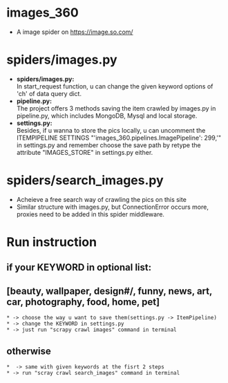 # images_360
* A image spider on https://image.so.com/

# spiders/images.py
*  **spiders/images.py:**   
    In start_request function, u can change the given keyword options of 'ch' of data query dict. 
*  **pipeline.py:**   
    The project offers 3 methods saving the item crawled by images.py in pipeline.py, which includes MongoDB, Mysql and local storage. 
*  **settings.py:**   
    Besides, if u wanna to store the pics locally, u can uncomment the ITEMPIPELINE SETTINGS "'images_360.pipelines.ImagePipeline': 299,'" in settings.py and remember choose the save path by retype the attribute "IMAGES_STORE" in settings.py either.


# spiders/search_images.py
*  Acheieve a free search way of crawling the pics on this site
*  Similar structure with images.py, but ConnectionError occurs more, proxies need to be added in this spider middleware.

# Run instruction
## if your KEYWORD in optional list: 
## [beauty, wallpaper, design#/, funny, news, art, car, photography, food, home, pet]
    * -> choose the way u want to save them(settings.py -> ItemPipeline)
    * -> change the KEYWORD in settings.py
    * -> just run "scrapy crawl images" command in terminal
## otherwise
    *  -> same with given keywords at the fisrt 2 steps 
    * -> run "scray crawl search_images" command in terminal
